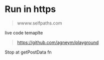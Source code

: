 # Run in https
> wwww.selfpaths.com

live code temaplte
> https://github.com/agneym/playground

Stop at getPostData fn